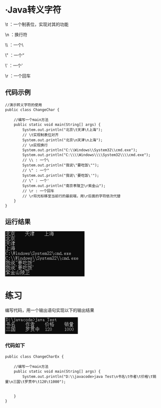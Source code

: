 # ·Java转义字符



\t ：一个制表位，实现对其的功能

\n ：换行符

\\\ ：一个\

\\" ：一个“

\\'  ：一个’

\r ：一个回车



## 代码示例

```
//演示转义字符的使用
public class ChangeChar {

	//编写一个main方法
	public static void main(String[] args) {
		System.out.println("北京\t天津\t上海");
        // \t实现制表位对齐
		System.out.println("北京\n天津\n上海");
		// \n实现换行
		System.out.println("C:\\Windows\\System32\\cmd.exe");
		System.out.println("C:\\\\Windows\\\\System32\\\\cmd.exe");
		// \\ : 一个\
		System.out.println("我说\"要吃饭\"");
		// \" : 一个"
		System.out.println("我说\'要吃饭\'");
		// \" : 一个'
		System.out.println("南京孝陵卫\r紫金山");
		// \r : 一个回车
		// \r将光标移至当前行的最前端，用\r后面的字符依次代替
	}
}
```

## 运行结果

![image-20230522110949938](./Java转义字符.assets/image-20230522110949938.png)





# 练习

编写代码，用一个输出语句实现以下的输出结果

![image-20230522144644597](./Java转义字符.assets/image-20230522144644597.png)



### 代码如下

```
public class ChangeCharEx {

	//编写一个main方法
	public static void main(String[] args) {
		System.out.println("D:\\javacode>java Test\n书名\t作者\t价格\t销量\n三国\t罗贯中\t120\t1000");

		
	}
}
```


